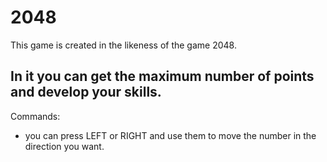# 2048
This game is created in the likeness of the game 2048.

In it you can get the maximum number of points and develop your skills.
---

Commands:
- you can press LEFT or RIGHT and use them to move the number in the direction you want.

